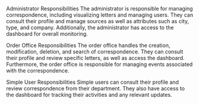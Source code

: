 Administrator Responsibilities
The administrator is responsible for managing correspondence, including visualizing letters and managing users. They can consult their profile and manage sources as well as attributes such as city, type, and company. Additionally, the administrator has access to the dashboard for overall monitoring.

Order Office Responsibilities
The order office handles the creation, modification, deletion, and search of correspondence. They can consult their profile and review specific letters, as well as access the dashboard. Furthermore, the order office is responsible for managing events associated with the correspondence.

Simple User Responsibilities
Simple users can consult their profile and review correspondence from their department. They also have access to the dashboard for tracking their activities and any relevant updates.
